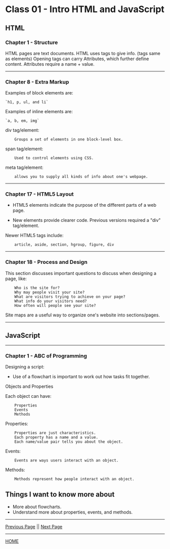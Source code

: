 # Class 01 - Intro HTML and JavaScript

## HTML

### Chapter 1 - Structure

HTML pages are text documents.
HTML uses tags to give info. (tags same as elements)
Opening tags can carry Attributes, which further define content.
Attributes require a name + value. 

---

### Chapter 8 - Extra Markup

Examples of block elements are:

    `h1, p, ul, and li`

Examples of inline elements are:

    `a, b, em, img`

div tag/element:

        Groups a set of elements in one block-level box.

span tag/element:

        Used to control elements using CSS.

meta tag/element:

        allows you to supply all kinds of info about one's webpage.

---

### Chapter 17 - HTML5 Layout

- HTML5 elements indicate the purpose of the different parts of a web page.

- New elements provide clearer code. Previous versions required a "div" tag/element.

Newer HTML5 tags include:

        article, aside, section, hgroup, figure, div

---

### Chapter 18 - Process and Design

This section discusses important questions to discuss when designing a page, like:

        Who is the site for?
        Why may people visit your site?
        What are visitors trying to achieve on your page?
        What info do your visitors need?
        How often will people see your site?

Site maps are a useful way to organize one's website into sections/pages.

---

## JavaScript

---

### Chapter 1 - ABC of Programming

Designing a script:

- Use of a flowchart is important to work out how tasks fit together.

Objects and Properties

Each object can have:

        Properties
        Events
        Methods

Properties:

        Properties are just characteristics.
        Each property has a name and a value.
        Each name/value pair tells you about the object.

Events:

        Events are ways users interact with an object.

Methods:

        Methods represent how people interact with an object.

## Things I want to know more about

- More about flowcharts.
- Understand more about properties, events, and methods.

---

[Previous Page](https://tomgtaylor.github.io/reading-notes2)    ||    [Next Page](https://tomgtaylor.github.io/reading-notes2/class-02) <br>

---
[HOME](https://tomgtaylor.github.io/reading-notes2) <br>
